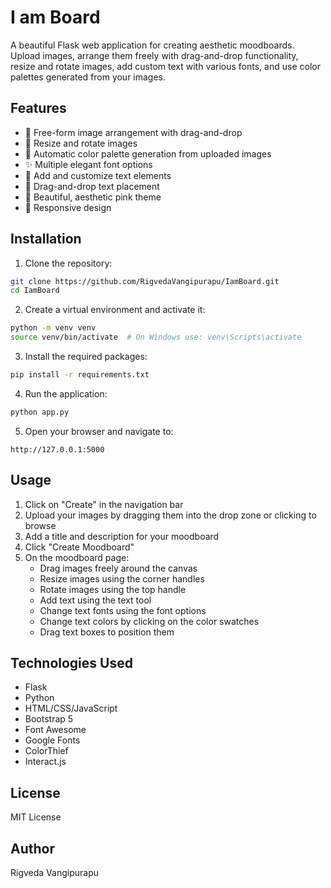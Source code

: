 # I am Board

A beautiful Flask web application for creating aesthetic moodboards. Upload images, arrange them freely with drag-and-drop functionality, resize and rotate images, add custom text with various fonts, and use color palettes generated from your images.

## Features

- 🎨 Free-form image arrangement with drag-and-drop
- 🔄 Resize and rotate images
- 🌈 Automatic color palette generation from uploaded images
- ✨ Multiple elegant font options
- 📝 Add and customize text elements
- 🎯 Drag-and-drop text placement
- 💖 Beautiful, aesthetic pink theme
- 📱 Responsive design

## Installation

1. Clone the repository:
```bash
git clone https://github.com/RigvedaVangipurapu/IamBoard.git
cd IamBoard
```

2. Create a virtual environment and activate it:
```bash
python -m venv venv
source venv/bin/activate  # On Windows use: venv\Scripts\activate
```

3. Install the required packages:
```bash
pip install -r requirements.txt
```

4. Run the application:
```bash
python app.py
```

5. Open your browser and navigate to:
```
http://127.0.0.1:5000
```

## Usage

1. Click on "Create" in the navigation bar
2. Upload your images by dragging them into the drop zone or clicking to browse
3. Add a title and description for your moodboard
4. Click "Create Moodboard"
5. On the moodboard page:
   - Drag images freely around the canvas
   - Resize images using the corner handles
   - Rotate images using the top handle
   - Add text using the text tool
   - Change text fonts using the font options
   - Change text colors by clicking on the color swatches
   - Drag text boxes to position them

## Technologies Used

- Flask
- Python
- HTML/CSS/JavaScript
- Bootstrap 5
- Font Awesome
- Google Fonts
- ColorThief
- Interact.js

## License

MIT License

## Author

Rigveda Vangipurapu 